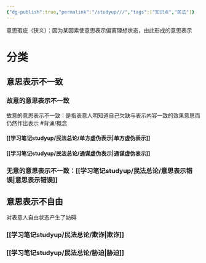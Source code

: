 ```yaml
---
{"dg-publish":true,"permalink":"/studyup///","tags":["知识点","民法"]}
---
```


意思瑕疵（狭义）：因为某因素使意思表示偏离理想状态，由此形成的意思表示
# 分类
## 意思表示不一致
### 故意的意思表示不一致 
故意的意思表示不一致：是指表意人明知道自己欠缺与表示内容一致的效果意思而仍然作出表示 #背诵/概念 
#### [[学习笔记studyup/民法总论/单方虚伪表示\|单方虚伪表示]]
#### [[学习笔记studyup/民法总论/通谋虚伪表示\|通谋虚伪表示]]
### 无意的意思表示不一致：[[学习笔记studyup/民法总论/意思表示错误\|意思表示错误]]
## 意思表示不自由
对表意人自由状态产生了妨碍
### [[学习笔记studyup/民法总论/欺诈\|欺诈]]
### [[学习笔记studyup/民法总论/胁迫\|胁迫]]